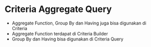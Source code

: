 # Criteria Aggregate Query
* Aggregate Function, Group By dan Having juga bisa digunakan di Criteria
* Aggregate Function terdapat di Criteria Builder
* Group By dan Having bisa digunakan di Criteria Query

